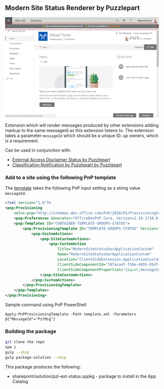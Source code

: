 ## Modern Site Status Renderer by Puzzlepart

![statusbar](./statusbar.png)

Extension which will render messages produced by other extensions adding markup to the same messageId as this extension listens to.
The extension takes a parameter `messageId` which should be a unique ID.
up owners, which is a requirement.

Can be used in conjunction with:

* [External Access Disclaimer Status by Puzzlepart](../Pzl.Ext.StatusBar.GroupExternalDisclaimer/README.md)
* [Classification Notification by Puzzlepart by Puzzlepart](../Pzl.Ext.StatusBar.Classification/README.md)

### Add to a site using the following PnP template

The [template](./template.xml) takes the following PnP input setting as a string value `messageId`.

```xml
<?xml version="1.0"?>
<pnp:Provisioning 
    xmlns:pnp="http://schemas.dev.office.com/PnP/2018/01/ProvisioningSchema">
    <pnp:Preferences Generator="OfficeDevPnP.Core, Version=2.19.1710.0, Culture=neutral, PublicKeyToken=null" />
    <pnp:Templates ID="CONTAINER-TEMPLATE-GROUPS-STATUS">
        <pnp:ProvisioningTemplate ID="TEMPLATE-GROUPS-STATUS" Version="1" BaseSiteTemplate="GROUP#0" Scope="RootSite">
            <pnp:CustomActions>
                <pnp:SiteCustomActions>
                    <pnp:CustomAction
                        Title="ModernSiteStatusbarApplicationCustom"
                        Name="ModernSiteStatusbarApplicationCustom"
                        Location="ClientSideExtension.ApplicationCustomizer"
                        ClientSideComponentId="197aca47-f10e-4955-95df-202d2dafaea7"
                        ClientSideComponentProperties="{&quot;messageId&quot;:&quot;{parameter:MessageId}&quot;}" />
                </pnp:SiteCustomActions>
            </pnp:CustomActions>
        </pnp:ProvisioningTemplate>
    </pnp:Templates>
</pnp:Provisioning>
```

Sample command using PnP PowerShell
```
Apply-PnPProvisioningTemplate -Path template.xml -Parameters @{"MessageId"="PzlMsg"}
```

### Building the package

```bash
git clone the repo
npm i
gulp --ship
gulp package-solution --ship
```

This package produces the following:

* sharepoint/solution/pzl-ext-status.sppkg - package to install in the App Catalog
